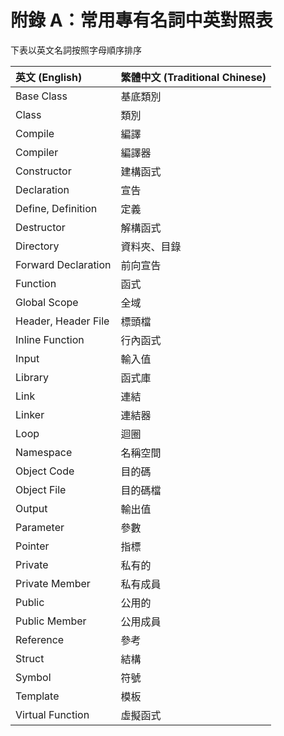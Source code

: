 # 附錄 A：常用專有名詞中英對照表

下表以英文名詞按照字母順序排序

| 英文 (English) | 繁體中文 (Traditional Chinese) |
| :------------- | :------------- |
| Base Class | 基底類別 |
| Class | 類別 |
| Compile | 編譯 |
| Compiler | 編譯器 |
| Constructor | 建構函式 |
| Declaration | 宣告 |
| Define, Definition | 定義 |
| Destructor | 解構函式 |
| Directory | 資料夾、目錄 |
| Forward Declaration | 前向宣告 |
| Function | 函式 |
| Global Scope | 全域 |
| Header, Header File | 標頭檔 |
| Inline Function | 行內函式 |
| Input | 輸入值 |
| Library | 函式庫 |
| Link | 連結 |
| Linker | 連結器 |
| Loop | 迴圈 |
| Namespace | 名稱空間 |
| Object Code | 目的碼 |
| Object File | 目的碼檔 |
| Output | 輸出值 |
| Parameter | 參數 |
| Pointer | 指標 |
| Private | 私有的 |
| Private Member | 私有成員 |
| Public | 公用的 |
| Public Member | 公用成員 |
| Reference | 參考 |
| Struct | 結構 |
| Symbol | 符號 |
| Template | 模板 |
| Virtual Function | 虛擬函式 |
